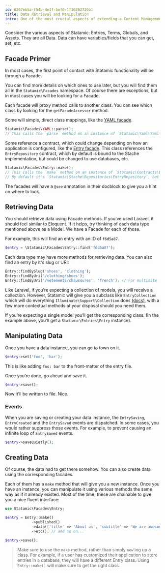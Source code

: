 ```yaml
---
id: 0267eb5a-f54b-4e3f-bef0-1f16762720b1
title: Data Retrieval and Manipulation
intro: One of the most crucial aspects of extending a Content Management System is being able to retrieve the data and manipulate it. Statamic has a number of classes to provide you with ways to handle these sorts of situations.
---
```


Consider the various aspects of Statamic: Entries, Terms, Globals, and Assets. They are all Data. Data can have variables/fields that you can get, set, etc.

## Facade Primer

In most cases, the first point of contact with Statamic functionality will be through a Facade.

You can find more details on which ones to use later, but you will find them all in the `Statamic\Facades` namespace. Of course there are exceptions, but in most cases you will be looking for a Facade.

Each facade will proxy method calls to another class. You can see which class by looking for the `getFacadeAccessor` method.

Some will simple, direct class mappings, like the [YAML facade](https://github.com/statamic/cms/blob/master/src/Facades/YAML.php#L17-L20).

``` php
Statamic\Facades\YAML::parse();
// This calls the `parse` method on an instance of `Statamic\Yaml\Yaml`
```

Some reference a contract, which could change depending on how an application is configured, like the [Entry facade](https://github.com/statamic/cms/blob/master/src/Facades/Entry.php#L27-L30). This class references the `EntryRepository` contract, which by default is bound to the Stache implementation, but could be changed to use databases, etc.

``` php
Statamic\Facades\Entry::make();
// This calls the `make` method on an instance of `Statamic\Contracts\Entries\EntryRepository`
// By default it's `Statamic\Stache\Repositories\EntryRepository`, but could change.
```

The facades will have a `@see` annotation in their docblock to give you a hint on where to look.


## Retrieving Data

You should retrieve data using Facade methods. If you’ve used Laravel, it should feel similar to Eloquent. If it helps, try thinking of each data type mentioned above as a Model. We have a Facade for each of those.

For example, this will find an entry with an ID of `f6d5a87`.

``` php
$entry = \Statamic\Facades\Entry::find('f6d5a87');
```

Each data type may have more methods for retrieving data. You can also find an entry by it's slug or URI:

``` php
Entry::findBySlug('shoes', 'clothing');
Entry::findByUri('/clothing/shoes');
Entry::findByUri('/vetements/chaussures', 'french'); // For multisite
```

Like Laravel, if you’re expecting a collection of models, you will receive a collection. However, Statamic will give you a subclass like `EntryCollection` which will do everything `Illuminate\Support\Collection` does [(docs)](https://laravel.com/docs/collections), with a few more contextual methods at your disposal should you need them.

If you’re expecting a single model you’ll get the corresponding class. (In the example above, you'll get a `Statamic\Entries\Entry` instance).


## Manipulating Data

Once you have a data instance, you can go to town on it.

``` php
$entry->set('foo', 'bar');
```

This is like adding `foo: bar` to the front-matter of the entry file.

Once you’re done, go ahead and save it.

``` php
$entry->save();
```

Now it’ll be written to file. Nice.

### Events
When you are saving or creating your data instance, the `EntrySaving`, `EntryCreated` and the `EntrySaved` events are dispatched.  In some cases, you would rather suppress those events. For example, to prevent causing an infinite loop of `EntrySaved` events. 
``` php
$entry->saveQuietly();
```

## Creating Data

Of course, the data had to get there somehow. You can also create data using the corresponding facades.

Each of them has a `make` method that will give you a new instance.
Once you have an instance, you can manipulate it using various methods the same way as if it already existed. Most of the time, these are chainable to give you a nice fluent interface:

``` php
use Statamic\Facades\Entry;

$entry = Entry::make()
            ->published()
            ->data(['title' => 'About us', 'subtitle' => 'We are awesome'])
            ->etc(); // and so on...

$entry->save();
```

> Make sure to use the `make` method, rather than simply `new`'ing up a class. For example, if a user has customized their application
> to store entries in a database, they will have a different Entry class. Using `Entry::make()` will make sure to get the right class.
